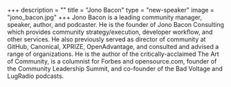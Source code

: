 +++
description = ""
title = "Jono Bacon"
type = "new-speaker"
image = "jono_bacon.jpg"
+++
Jono Bacon is a leading community manager, speaker, author, and podcaster. He is the founder of Jono Bacon Consulting which provides community strategy/execution, developer workflow, and other services. He also previously served as director of community at GitHub, Canonical, XPRIZE, OpenAdvantage, and consulted and advised a range of organizations. He is the author of the critically-acclaimed The Art of Community, is a columnist for Forbes and opensource.com, founder of the Community Leadership Summit, and co-founder of the Bad Voltage and LugRadio podcasts.